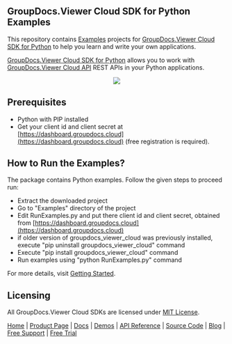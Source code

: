 ## GroupDocs.Viewer Cloud SDK for Python Examples
This repository contains [Examples](Examples) projects for [GroupDocs.Viewer Cloud SDK for Python](https://github.com/groupdocs-viewer-cloud/groupdocs-viewer-cloud-python) to help you learn and write your own applications.

[GroupDocs.Viewer Cloud SDK for Python](https://products.groupdocs.cloud/viewer/python) allows you to work with [GroupDocs.Viewer Cloud API](https://products.groupdocs.cloud/viewer) REST APIs in your Python applications.

<p align="center">
  <a title="Download complete GroupDocs.Viewer Cloud SDK Python Example source code" href="https://github.com/groupdocs-viewer-cloud/groupdocs-viewer-cloud-python-samples/archive/master.zip">
	<img src="https://raw.github.com/AsposeExamples/java-examples-dashboard/master/images/downloadZip-Button-Large.png" />
  </a>
</p>

## Prerequisites

+ Python with PIP installed
+ Get your client id and client secret at [https://dashboard.groupdocs.cloud](https://dashboard.groupdocs.cloud) (free registration is required).

## How to Run the Examples?

The package contains Python examples. Follow the given steps to proceed run:

* Extract the downloaded project
* Go to "Examples" directory of the project
* Edit RunExamples.py and put there client id and client secret, obtained from [https://dashboard.groupdocs.cloud](https://dashboard.groupdocs.cloud)
* if older version of groupdocs_viewer_cloud was previously installed, execute "pip uninstall groupdocs_viewer_cloud" command
* Execute "pip install groupdocs_viewer_cloud" command
* Run examples using "python RunExamples.py" command

For more details, visit  [Getting Started](https://docs.groupdocs.cloud/viewer/getting-started/).

## Licensing
All GroupDocs.Viewer Cloud SDKs are licensed under [MIT License](LICENSE).

[Home](https://www.groupdocs.cloud/) | [Product Page](https://products.groupdocs.cloud/viewer/python) | [Docs](https://docs.groupdocs.cloud/viewer/) | [Demos](https://products.groupdocs.app/viewer/family) | [API Reference](https://apireference.groupdocs.cloud/viewer/) | [Source Code](https://github.com/groupdocs-viewer-cloud/groupdocs-viewer-cloud-python) | [Blog](https://blog.groupdocs.cloud/category/viewer/) | [Free Support](https://forum.groupdocs.cloud/c/viewer) | [Free Trial](https://purchase.groupdocs.cloud/trial)
